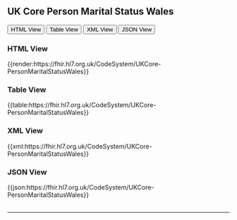 ## UK Core Person Marital Status Wales

<div class="tab">
 <button class="tablinks active" onclick="openTab(event, 'HTML View')">HTML View</button>
 <button class="tablinks" onclick="openTab(event, 'Table View')">Table View</button>
  <button class="tablinks" onclick="openTab(event, 'XML View')">XML View</button>
  <button class="tablinks" onclick="openTab(event, 'JSON View')">JSON View</button>
</div>

<div id="HTML View" class="tabcontent" style="display:block">
  <h3>HTML View</h3>
{{render:https://fhir.hl7.org.uk/CodeSystem/UKCore-PersonMaritalStatusWales}}
</div>

<div id="Table View" class="tabcontent">
  <h3>Table View</h3>
{{table:https://fhir.hl7.org.uk/CodeSystem/UKCore-PersonMaritalStatusWales}}
</div>

<div id="XML View" class="tabcontent">
  <h3>XML View</h3>
{{xml:https://fhir.hl7.org.uk/CodeSystem/UKCore-PersonMaritalStatusWales}}
</div>

<div id="JSON View" class="tabcontent">
  <h3>JSON View</h3>
{{json:https://fhir.hl7.org.uk/CodeSystem/UKCore-PersonMaritalStatusWales}}
</div>
<br/>

---

